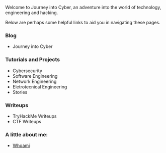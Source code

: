 Welcome to Journey into Cyber, an adventure into the world of technology, engineering and hacking.

Below are perhaps some helpful links to aid you in navigating these pages.

### Blog
- Journey into Cyber

### Tutorials and Projects

- Cybersecurity
- Software Engineering
- Network Engineering
- Eletrotecnical Engineering
- Stories

### Writeups

- TryHackMe Writeups
- CTF Writeups



### A little about me:

- [Whoami](https://rondons.github.io/Journey-Into-Cyber/whoami)
